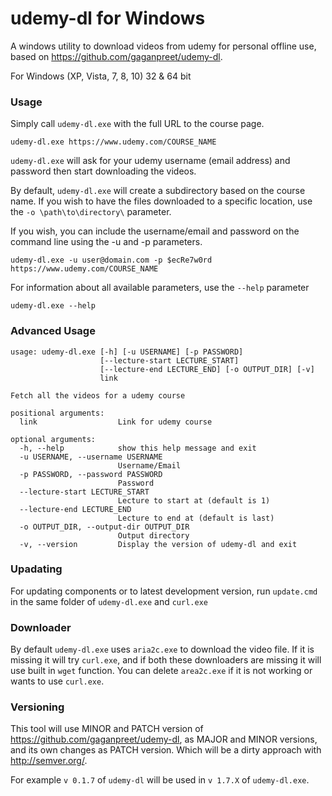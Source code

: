 # udemy-dl for Windows
A windows utility to download videos from udemy for personal offline use, based on <https://github.com/gaganpreet/udemy-dl>.

For Windows (XP, Vista, 7, 8, 10) 32 & 64 bit

### Usage

Simply call `udemy-dl.exe` with the full URL to the course page.
```
udemy-dl.exe https://www.udemy.com/COURSE_NAME
```
`udemy-dl.exe` will ask for your udemy username (email address) and password then start downloading the videos.

By default, `udemy-dl.exe` will create a subdirectory based on the course name.  If you wish to have the files downloaded to a specific location, use the `-o \path\to\directory\` parameter.

If you wish, you can include the username/email and password on the command line using the -u and -p parameters.

```
udemy-dl.exe -u user@domain.com -p $ecRe7w0rd https://www.udemy.com/COURSE_NAME
```

For information about all available parameters, use the `--help` parameter
```
udemy-dl.exe --help
```

### Advanced Usage

```
usage: udemy-dl.exe [-h] [-u USERNAME] [-p PASSWORD]
                    [--lecture-start LECTURE_START]
                    [--lecture-end LECTURE_END] [-o OUTPUT_DIR] [-v]
                    link

Fetch all the videos for a udemy course

positional arguments:
  link                  Link for udemy course

optional arguments:
  -h, --help            show this help message and exit
  -u USERNAME, --username USERNAME
                        Username/Email
  -p PASSWORD, --password PASSWORD
                        Password
  --lecture-start LECTURE_START
                        Lecture to start at (default is 1)
  --lecture-end LECTURE_END
                        Lecture to end at (default is last)
  -o OUTPUT_DIR, --output-dir OUTPUT_DIR
                        Output directory
  -v, --version         Display the version of udemy-dl and exit
```


### Upadating

For updating components or to latest development version, run `update.cmd` in the same folder of `udemy-dl.exe` and `curl.exe`

### Downloader 
By default `udemy-dl.exe` uses `aria2c.exe` to download the video file. If it is missing it will try `curl.exe`, and if both these downloaders are missing it will use built in `wget` function. You can delete `area2c.exe` if it is not working or wants to use `curl.exe`.

### Versioning 
This tool will use  MINOR and PATCH version of <https://github.com/gaganpreet/udemy-dl>, as MAJOR and MINOR versions, and its own changes as PATCH version. Which will be a dirty approach with <http://semver.org/>.

For example `v 0.1.7` of `udemy-dl` will be used in `v 1.7.X` of `udemy-dl.exe`.

